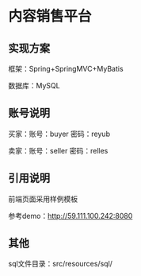 # 内容销售平台

## 实现方案

框架：Spring+SpringMVC+MyBatis

数据库：MySQL

## 账号说明

买家：账号：buyer 密码：reyub

卖家：账号：seller 密码：relles

## 引用说明

前端页面采用样例模板

参考demo：http://59.111.100.242:8080

## 其他

sql文件目录：src/resources/sql/